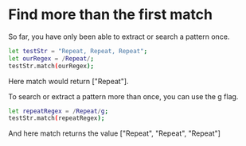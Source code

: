 # Find more than the first match

So far, you have only been able to extract or search a pattern once.

```sh
let testStr = "Repeat, Repeat, Repeat";
let ourRegex = /Repeat/;
testStr.match(ourRegex);
```
Here match would return ["Repeat"].

To search or extract a pattern more than once, you can use the g flag.

```sh
let repeatRegex = /Repeat/g;
testStr.match(repeatRegex);
```
And here match returns the value ["Repeat", "Repeat", "Repeat"]